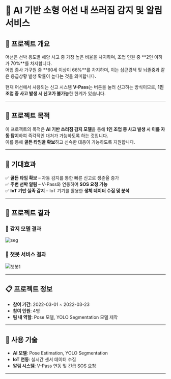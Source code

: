 # 🚢 AI 기반 소형 어선 내 쓰러짐 감지 및 알림 서비스

## 📌 프로젝트 개요

어선은 선박 용도별 해양 사고 중 가장 높은 비율을 차지하며, 조업 인원 중 \*\*2인 이하가 70%\*\*를 차지합니다.\
어업 종사 가구원 중 \*\*60세 이상이 66%\*\*를 차지하며, 이는 심근경색 및 뇌졸중과 같은 응급상황 발생 확률이 높다는 것을 의미합니다.

현재 어선에서 사용되는 신고 시스템 **V-Pass**는 버튼을 눌러 신고하는 방식이므로, **1인 조업 중 사고 발생 시 신고가 불가능**한 한계가 있습니다.

---

## 🎯 프로젝트 목적

이 프로젝트의 목적은 **AI 기반 쓰러짐 감지 모델**을 통해 **1인 조업 중 사고 발생 시 이를 자동 탐지**하여 즉각적인 대처가 가능하도록 하는 것입니다.\
이를 통해 **골든 타임을 확보**하고 신속한 대응이 가능하도록 지원합니다.

---

## 🚀 기대효과

✅ **골든 타임 확보** – 자동 감지를 통한 빠른 신고로 생존율 증가\
✅ **주변 선박 알림** – V-Pass와 연동하여 **SOS 요청 가능**\
✅ **IoT 기반 실족 감지** – IoT 기기를 활용한 **생체 데이터 수집 및 분석**

---

## 🎯 프로젝트 결과

### 🔹 감지 모델 결과
![seg](https://github.com/user-attachments/assets/9be67570-27a3-436b-bfa9-49b55b1bd096)


### 🔹 챗봇 서비스 결과
![챗봇1](https://github.com/user-attachments/assets/ef9e5767-15b0-4715-bca1-3004e4a52e6a)


---

## 📋 프로젝트 정보

- **참여 기간**: 2022-03-01 \~ 2022-03-23
- **참여 인원**: 4명
- **팀 내 역할**: Pose 모델, YOLO Segmentation 모델 제작

---

## 📌 사용 기술

- **AI 모델**: Pose Estimation, YOLO Segmentation
- **IoT 연동**: 실시간 센서 데이터 수집
- **알림 시스템**: V-Pass 연동 및 긴급 SOS 요청

---

